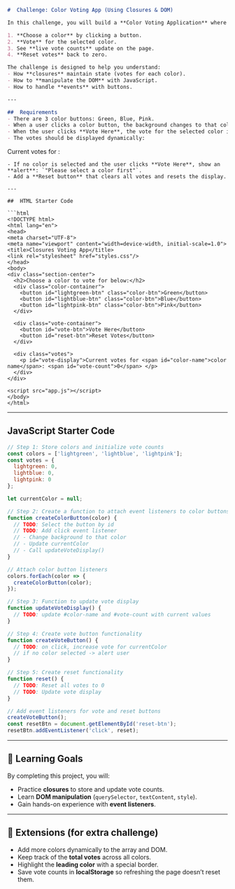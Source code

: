 
```markdown
#  Challenge: Color Voting App (Using Closures & DOM)

In this challenge, you will build a **Color Voting Application** where users can:  

1. **Choose a color** by clicking a button.  
2. **Vote** for the selected color.  
3. See **live vote counts** update on the page.  
4. **Reset votes** back to zero.  

The challenge is designed to help you understand:  
- How **closures** maintain state (votes for each color).  
- How to **manipulate the DOM** with JavaScript.  
- How to handle **events** with buttons.  

---

##  Requirements
- There are 3 color buttons: Green, Blue, Pink.  
- When a user clicks a color button, the background changes to that color and that color becomes the **current selection**.  
- When the user clicks **Vote Here**, the vote for the selected color increases by 1.  
- The votes should be displayed dynamically:  
```

Current votes for <color name>: <vote count>

````
- If no color is selected and the user clicks **Vote Here**, show an **alert**: `"Please select a color first"`.  
- Add a **Reset button** that clears all votes and resets the display.

---

##  HTML Starter Code

```html
<!DOCTYPE html>
<html lang="en">
<head>
<meta charset="UTF-8">
<meta name="viewport" content="width=device-width, initial-scale=1.0">
<title>Closures Voting App</title>
<link rel="stylesheet" href="styles.css"/>
</head>
<body>
<div class="section-center">
  <h2>Choose a color to vote for below:</h2>
  <div class="color-container">
    <button id="lightgreen-btn" class="color-btn">Green</button>
    <button id="lightblue-btn" class="color-btn">Blue</button>
    <button id="lightpink-btn" class="color-btn">Pink</button>  
  </div>

  <div class="vote-container">
    <button id="vote-btn">Vote Here</button>
    <button id="reset-btn">Reset Votes</button>
  </div>

  <div class="votes">
    <p id="vote-display">Current votes for <span id="color-name">color name</span>: <span id="vote-count">0</span> </p>
  </div>
</div>

<script src="app.js"></script>
</body>
</html>
````

---

##  JavaScript Starter Code

```js
// Step 1: Store colors and initialize vote counts
const colors = ['lightgreen', 'lightblue', 'lightpink'];
const votes = {
  lightgreen: 0,
  lightblue: 0,
  lightpink: 0
};

let currentColor = null;

// Step 2: Create a function to attach event listeners to color buttons
function createColorButton(color) {
  // TODO: Select the button by id
  // TODO: Add click event listener
  // - Change background to that color
  // - Update currentColor
  // - Call updateVoteDisplay()
}

// Attach color button listeners
colors.forEach(color => {
  createColorButton(color);
});

// Step 3: Function to update vote display
function updateVoteDisplay() {
  // TODO: update #color-name and #vote-count with current values
}

// Step 4: Create vote button functionality
function createVoteButton() {
  // TODO: on click, increase vote for currentColor
  // if no color selected -> alert user
}

// Step 5: Create reset functionality
function reset() {
  // TODO: Reset all votes to 0
  // TODO: Update vote display
}

// Add event listeners for vote and reset buttons
createVoteButton();
const resetBtn = document.getElementById('reset-btn');
resetBtn.addEventListener('click', reset);
```

---

## 🎯 Learning Goals

By completing this project, you will:

* Practice **closures** to store and update vote counts.
* Learn **DOM manipulation** (`querySelector`, `textContent`, `style`).
* Gain hands-on experience with **event listeners**.

---

## 🚀 Extensions (for extra challenge)

* Add more colors dynamically to the array and DOM.
* Keep track of the **total votes** across all colors.
* Highlight the **leading color** with a special border.
* Save vote counts in **localStorage** so refreshing the page doesn’t reset them.

```

